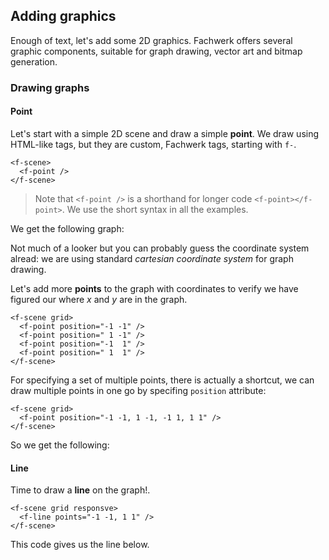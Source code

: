 ## Adding graphics

Enough of text, let's add some 2D graphics. Fachwerk offers several graphic components, suitable for graph drawing, vector art and bitmap generation.

### Drawing graphs

#### Point

Let's start with a simple 2D scene and draw a simple **point**. We draw using HTML-like tags, but they are custom, Fachwerk tags, starting with `f-`.

```
<f-scene>
  <f-point />
</f-scene>
```

> Note that `<f-point />` is a shorthand for longer code `<f-point></f-point>`. We use the short syntax in all the examples.

We get the following graph:

<f-scene grid>
  <f-point />
</f-scene>


Not much of a looker but you can probably guess the coordinate system alread: we are using standard <var class="gray">cartesian coordinate system</var> for graph drawing. 

Let's add more **points** to the graph with coordinates to verify we have figured our where <var>x</var> and <var class="green">y</var> are in the graph.

```
<f-scene grid>
  <f-point position="-1 -1" />
  <f-point position=" 1 -1" />
  <f-point position="-1  1" />
  <f-point position=" 1  1" />
</f-scene>
```

For specifying a set of multiple points, there is actually a shortcut, we can draw multiple points in one go by specifing `position` attribute:

```
<f-scene grid>
  <f-point position="-1 -1, 1 -1, -1 1, 1 1" />
</f-scene>
```

So we get the following:

<f-scene grid>
  <f-point position="-1 -1" />
  <f-point position=" 1 -1" />
  <f-point position="-1  1" />
  <f-point position=" 1  1" />
</f-scene>

#### Line

Time to draw a **line** on the graph!.

```
<f-scene grid responsve>
  <f-line points="-1 -1, 1 1" />
</f-scene>
```

This code gives us the line below. 

<f-scene grid>
	<f-line points="-1 -1, 1 1" />
</f-scene>
